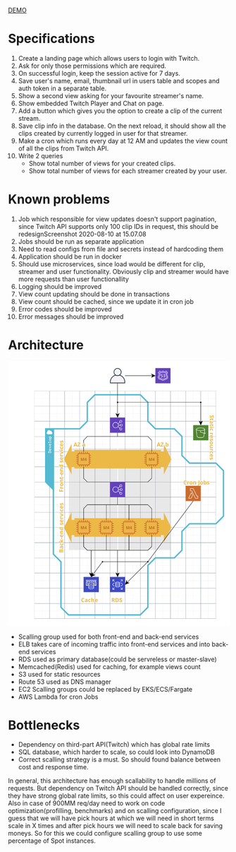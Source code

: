 [DEMO](https://stark-escarpment-52058.herokuapp.com)

# Specifications
1. Create a landing page which allows users to login with Twitch.
2. Ask for only those permissions which are required.
3. On successful login, keep the session active for 7 days.
4. Save user's name, email, thumbnail url in users table and scopes and auth token in a separate table.
5. Show a second view asking for your favourite streamer's name.
6. Show embedded Twitch Player and Chat on page.
7. Add a button which gives you the option to create a clip of the current stream.
8. Save clip info in the database. On the next reload, it should show all the clips created by currently logged in user for that streamer.
9. Make a cron which runs every day at 12 AM and updates the view count of all the clips from Twitch API.
10. Write 2 queries 
     - Show total number of views for your created clips.
     - Show total number of views for each streamer created by your user.

# Known problems
1. Job which responsible for view updates doesn't support pagination, since Twitch API supports only 100 clip IDs in request,
this should be redesignScreenshot 2020-08-10 at 15.07.08
2. Jobs should be run as separate application
3. Need to read configs from file and secrets instead of hardcoding them
4. Application should be run in docker
5. Should use microservices, since load would be different for clip, streamer and user functionality. Obviously clip and 
streamer would have more requests than user functionallity
6. Logging should be improved
7. View count updating should be done in transactions 
8. View count should be cached, since we update it in cron job
9. Error codes should be improved
10. Error messages should be improved

# Architecture
![Architecture](Architecture.png)
* Scalling group used for both front-end and back-end services
* ELB takes care of incoming traffic into front-end services and into back-end services
* RDS used as primary database(could be servreless or master-slave)
* Memcached(Redis) used for caching, for example views count
* S3 used for static resources
* Route 53 used as DNS manager
* EC2 Scalling groups could be replaced by EKS/ECS/Fargate
* AWS Lambda for cron Jobs

# Bottlenecks
* Dependency on third-part API(Twitch) which has global rate limits
* SQL database, which harder to scale, so could look into DynamoDB
* Correct scalling strategy is a must. So should found balance between cost and response time.

In general, this architecture has enough scallability to handle millions of requests. But dependency on 
Twitch API should be handled correctly, since they have strong global rate limits, so this could affect on user expereince.
Also in case of 900MM req/day need to work on code optimization(profilling, benchmarks) and on scalling configuration, since 
I guess that we will have pick hours at which we will need in short terms scale in X times and after pick hours we will need
to scale back for saving moneys. So for this we could configure scalling group to use some percentage of Spot instances.
